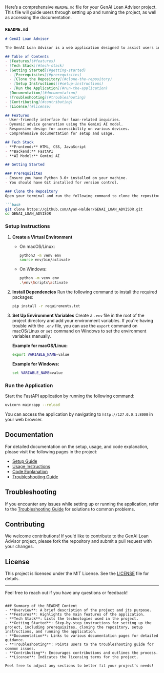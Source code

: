 Here’s a comprehensive `README.md` file for your GenAI Loan Advisor project. This file will guide users through setting up and running the project, as well as accessing the documentation.

### `README.md`

```markdown
# GenAI Loan Advisor

The GenAI Loan Advisor is a web application designed to assist users in navigating the loan application process by providing tailored advice based on user inputs. It utilizes a generative AI model to generate insightful recommendations.

## Table of Contents
- [Features](#features)
- [Tech Stack](#tech-stack)
- [Getting Started](#getting-started)
  - [Prerequisites](#prerequisites)
  - [Clone the Repository](#clone-the-repository)
  - [Setup Instructions](#setup-instructions)
  - [Run the Application](#run-the-application)
- [Documentation](#documentation)
- [Troubleshooting](#troubleshooting)
- [Contributing](#contributing)
- [License](#license)

## Features
- User-friendly interface for loan-related inquiries.
- Dynamic advice generation using the Gemini AI model.
- Responsive design for accessibility on various devices.
- Comprehensive documentation for setup and usage.

## Tech Stack
- **Frontend:** HTML, CSS, JavaScript
- **Backend:** FastAPI
- **AI Model:** Gemini AI

## Getting Started

### Prerequisites
- Ensure you have Python 3.6+ installed on your machine.
- You should have Git installed for version control.

### Clone the Repository
Open your terminal and run the following command to clone the repository:

```bash
git clone https://github.com/Ayan-Halder/GENAI_LOAN_ADVISOR.git
cd GENAI_LOAN_ADVISOR
```

### Setup Instructions
1. **Create a Virtual Environment**
   - On macOS/Linux:
     ```bash
     python3 -m venv env
     source env/bin/activate
     ```
   - On Windows:
     ```bash
     python -m venv env
     .\env\Scripts\activate
     ```

2. **Install Dependencies**
   Run the following command to install the required packages:

   ```bash
   pip install -r requirements.txt
   ```

3. **Set Up Environment Variables**
   Create a `.env` file in the root of the project directory and add your environment variables. If you're having trouble with the `.env` file, you can use the `export` command on macOS/Linux or `set` command on Windows to set the environment variables manually.

   **Example for macOS/Linux:**
   ```bash
   export VARIABLE_NAME=value
   ```

   **Example for Windows:**
   ```cmd
   set VARIABLE_NAME=value
   ```

### Run the Application
Start the FastAPI application by running the following command:

```bash
uvicorn main:app --reload
```

You can access the application by navigating to `http://127.0.0.1:8000` in your web browser.

## Documentation
For detailed documentation on the setup, usage, and code explanation, please visit the following pages in the project:

- [Setup Guide](frontend/setup.html)
- [Usage Instructions](frontend/usage.html)
- [Code Explanation](frontend/code-explanation.html)
- [Troubleshooting Guide](frontend/troubleshooting.html)

## Troubleshooting
If you encounter any issues while setting up or running the application, refer to the [Troubleshooting Guide](frontend/troubleshooting.html) for solutions to common problems.

## Contributing
We welcome contributions! If you'd like to contribute to the GenAI Loan Advisor project, please fork the repository and submit a pull request with your changes.

## License
This project is licensed under the MIT License. See the [LICENSE](LICENSE) file for details.

---

Feel free to reach out if you have any questions or feedback!
```

### Summary of the README Content
- **Overview**: A brief description of the project and its purpose.
- **Features**: Highlights the main features of the application.
- **Tech Stack**: Lists the technologies used in the project.
- **Getting Started**: Step-by-step instructions for setting up the project, including prerequisites, cloning the repository, setup instructions, and running the application.
- **Documentation**: Links to various documentation pages for detailed guidance.
- **Troubleshooting**: Points users to the troubleshooting guide for common issues.
- **Contributing**: Encourages contributions and outlines the process.
- **License**: Indicates the licensing terms for the project.

Feel free to adjust any sections to better fit your project’s needs!